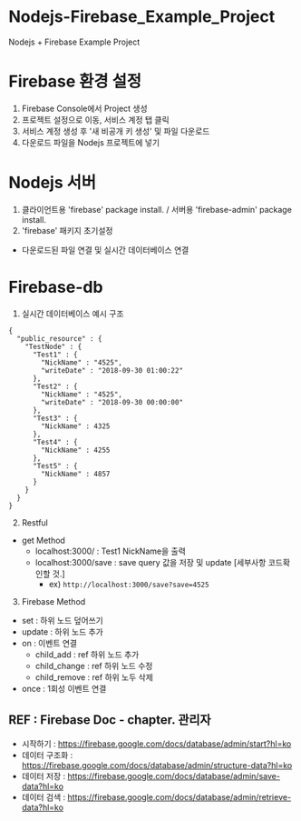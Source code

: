 # Nodejs-Firebase_Example_Project
Nodejs + Firebase Example Project


# Firebase 환경 설정
1. Firebase Console에서 Project 생성
2. 프로젝트 설정으로 이동, 서비스 계정 탭 클릭
3. 서비스 계정 생성 후 '새 비공개 키 생성' 및 파일 다운로드
4. 다운로드 파일을 Nodejs 프로젝트에 넣기

# Nodejs 서버
1. 클라이언트용 'firebase' package install. / 서버용 'firebase-admin' package install.
2. 'firebase' 패키지 초기설정
  - 다운로드된 파일 연결 및 실시간 데이터베이스 연결

# Firebase-db
1. 실시간 데이터베이스 예시 구조
```
{
  "public_resource" : {
    "TestNode" : {
      "Test1" : {
        "NickName" : "4525",
        "writeDate" : "2018-09-30 01:00:22"
      },
      "Test2" : {
        "NickName" : "4525",
        "writeDate" : "2018-09-30 00:00:00"
      },
      "Test3" : {
        "NickName" : 4325
      },
      "Test4" : {
        "NickName" : 4255
      },
      "Test5" : {
        "NickName" : 4857
      }
    }
  }
}
```
2. Restful
  - get Method
    - localhost:3000/ : Test1 NickName을 출력
    - localhost:3000/save : save query 값을 저장 및 update [세부사항 코드확인할 것.]
       - ex) `http://localhost:3000/save?save=4525`

3. Firebase Method
  - set : 하위 노드 덮어쓰기
  - update : 하위 노드 추가
  - on : 이벤트 연결
    - child_add : ref 하위 노드 추가
    - child_change : ref 하위 노드 수정
    - child_remove : ref 하위 노두 삭제
  - once : 1회성 이벤트 연결
 
 
## REF : Firebase Doc - chapter. 관리자
- 시작하기 : <https://firebase.google.com/docs/database/admin/start?hl=ko>
- 데이터 구조화 : <https://firebase.google.com/docs/database/admin/structure-data?hl=ko>
- 데이터 저장 : <https://firebase.google.com/docs/database/admin/save-data?hl=ko>
- 데이터 검색 : <https://firebase.google.com/docs/database/admin/retrieve-data?hl=ko>
